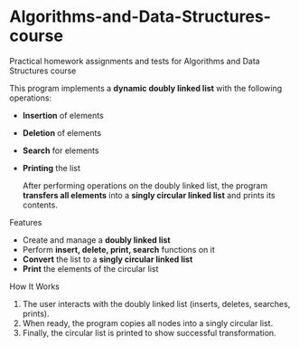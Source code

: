 # Algorithms-and-Data-Structures-course
Practical homework assignments and tests for Algorithms and Data Structures course

This program implements a **dynamic doubly linked list** with the following operations:

- **Insertion** of elements
- **Deletion** of elements
- **Search** for elements
- **Printing** the list

  After performing operations on the doubly linked list, the program **transfers all elements** into a **singly circular linked list** and prints its contents.

Features
- Create and manage a **doubly linked list**
- Perform **insert, delete, print, search** functions on it
- **Convert** the list to a **singly circular linked list**
- **Print** the elements of the circular list

How It Works
1. The user interacts with the doubly linked list (inserts, deletes, searches, prints).
2. When ready, the program copies all nodes into a singly circular list.
3. Finally, the circular list is printed to show successful transformation.
